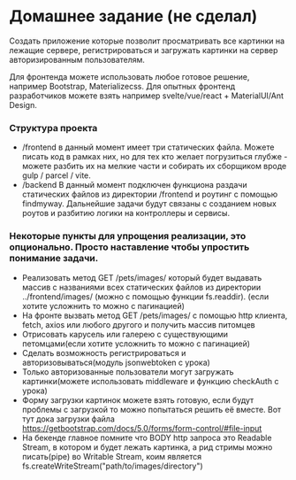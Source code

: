 # Домашнее задание (не сделал)

Создать приложение которые позволит просматривать все картинки на лежащие сервере, регистрироваться и загружать картинки на сервер авторизированным пользователям.

Для фронтенда можете использовать любое готовое решение, например Bootstrap, Materializecss.
Для опытных фронтенд разработчиков можете взять например svelte/vue/react + MaterialUI/Ant Design.

### Структура проекта

- /frontend в данный момент имеет три статических файла. Можете писать код в рамках них, но для тех кто желает погрузиться глубже - можете разбить их на мелкие части и собирать их сборщиком вроде gulp / parcel / vite.
- /backend В данный момент подключен функциона раздачи статических файлов из директории /frontend и роутинг с помощью findmyway. Дальнейшие задачи будут связаны с созданием новых роутов и разбитию логики на контроллеры и сервисы.

### Некоторые пункты для упрощения реализации, это опционально. Просто наставление чтобы упростить понимание задачи.

- Реализовать метод GET /pets/images/ который будет выдавать массив с названиями всех статических файлов из директории ../frontend/images/ (можно с помощью функции fs.readdir). (если хотите усложнить то можно с пагинацией)
- На фронте вызвать метод GET /pets/images/ с помощью http клиента, fetch, axios или любого другого и получить массив питомцев
- Отрисовать карусель или галерею с существующими петомцами(если хотите усложнить то можно с пагинацией)
- Сделать возможность регистрироваться и авторизовываться(модуль jsonwebtoken с урока)
- Только авторизованные пользователи могут загружать картинки(можете использовать middleware и функцию checkAuth с урока)
- Форму загрузки картинок можете взять готовую, если будут проблемы с загрузкой то можно попытаться решить её вместе. Вот тут дока загрузки файла https://getbootstrap.com/docs/5.0/forms/form-control/#file-input
- На бекенде главное помните что BODY http запроса это Readable Stream, в котором и будет лежать картинка, а рид стримы можно писать(pipe) во Writable Stream, коим является fs.createWriteStream("path/to/images/directory")
